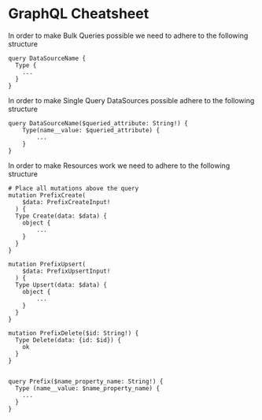 # GraphQL Cheatsheet


In order to make Bulk Queries possible we need to adhere to the following structure
```gql
query DataSourceName {
  Type {
    ...
  }
}
```

In order to make Single Query DataSources possible adhere to the following structure
```gql
query DataSourceName($queried_attribute: String!) {
    Type(name__value: $queried_attribute) {
        ...
    }
}
```



In order to make Resources work we need to adhere to the following structure
```gql
# Place all mutations above the query
mutation PrefixCreate(
    $data: PrefixCreateInput!
  ) {
  Type Create(data: $data) {
    object {
        ...
    }
  }
}

mutation PrefixUpsert(
    $data: PrefixUpsertInput!
  ) {
  Type Upsert(data: $data) {
    object {
        ...
    }
  }
}

mutation PrefixDelete($id: String!) {
  Type Delete(data: {id: $id}) {
    ok
  }
}


query Prefix($name_property_name: String!) {
  Type (name__value: $name_property_name) {
    ...
  }
}
```